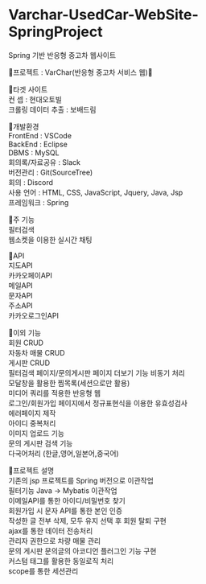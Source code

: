 # Varchar-UsedCar-WebSite-SpringProject
Spring 기반 반응형 중고차 웹사이트

🛑프로젝트 : VarChar(반응형 중고차 서비스 웹)🛑<br>

💠타겟 사이트<br>
컨 셉 : 현대오토빌<br>
크롤링 데이터 추출 : 보배드림<br>

💠개발환경<br>
FrontEnd : VSCode<br>
BackEnd : Eclipse<br>
DBMS : MySQL<br>
회의록/자료공유 : Slack<br>
버전관리 : Git(SourceTree)<br>
회의 : Discord<br>
사용 언어 : HTML, CSS, JavaScript, Jquery, Java, Jsp<br>
프레임워크 : Spring<br>

💠주 기능<br>
필터검색<br>
웹소켓을 이용한 실시간 채팅<br>

💠API<br>
지도API<br>
카카오페이API<br>
메일API<br>
문자API<br>
주소API<br>
카카오로그인API<br>

💠이외 기능<br>
회원 CRUD<br>
자동차 매물 CRUD<br>
게시판 CRUD<br>
필터검색 페이지/문의게시판 페이지 더보기 기능 비동기 처리<br>
모달창을 활용한 찜목록(세션으로만 활용)<br>
미디어 쿼리를 적용한 반응형 웹<br>
로그인/회원가입 페이지에서 정규표현식을 이용한 유효성검사<br>
에러페이지 제작<br>
아이디 중복처리<br>
이미지 업로드 기능<br>
문의 게시판 검색 기능<br>
다국어처리 (한글,영어,일본어,중국어)<br>

💠프로젝트 설명<br>
기존의 jsp 프로젝트를 Spring 버전으로 이관작업<br>
필터기능 Java -> Mybatis 이관작업<br>
이메일API를 통한 아이디/비밀번호 찾기<br>
회원가입 시 문자 API를 통한 본인 인증<br>
작성한 글 전부 삭제, 모두 유지 선택 후 회원 탈퇴 구현<br>
ajax를 통한 데이터 전송처리<br>
관리자 권한으로 차량 매물 관리<br>
문의 게시판 문의글의 아코디언 플러그인 기능 구현<br>
커스텀 태그를 활용한 동일로직 처리<br>
scope를 통한 세션관리<br>
